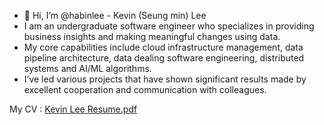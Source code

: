- 👋 Hi, I’m @habinlee - Kevin (Seung min) Lee
- I am an undergraduate software engineer who specializes in providing business insights and making meaningful changes using data. 
- My core capabilities include cloud infrastructure management, data pipeline architecture, data dealing software engineering, distributed systems and AI/ML algorithms. 
- I’ve led various projects that have shown significant results made by excellent cooperation and communication with colleagues. 

My CV : [Kevin Lee Resume.pdf](https://github.com/habinlee/habinlee/files/6950404/Kevin.Lee.Resume.pdf)

<!---
habinlee/habinlee is a ✨ special ✨ repository because its `README.md` (this file) appears on your GitHub profile.
You can click the Preview link to take a look at your changes.
--->
